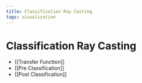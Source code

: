 ```yaml
---
title: Classification Ray Casting
tags: visualization
---
```


# Classification Ray Casting
- [[Transfer Function]]
- [[Pre Classification]]
- [[Post Classification]]


































































